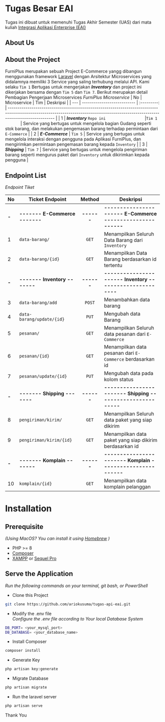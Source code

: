 

# Tugas Besar EAI

Tugas ini dibuat untuk memenuhi Tugas Akhir  Semester (UAS) dari mata kuliah [Integrasi Aplikasi Enterprise (EAI)](https://lms.telkomuniversity.ac.id/course/view.php?id=32905)


## About Us

## About the Project
FurniPlus merupakan sebuah Project E-Commerce yangg dibangun menggunakan framework [Laravel](https://laravel.com/) dengan Arsitektur Microservices yang didalamnya memiliki 3 Service yang saling terhubung melalui API.  Kami selaku `Tim 1` Bertugas untuk mengerjakan ***Inventory*** dan project ini dikerjakan bersama dengan `Tim 5` dan `Tim 7`. Berikut merupakan detail Pembagian Pengerjaan Microservices
*FurniPlus Microservice*
| No  |      Microservice                           |    Tim                 | Deskripsi                                                                                                                                                                             |
| --- | ---------------------------                 | :---------:            | ----------------------------------------------------------------------------------------------------------------------------------------------------------------------------------- |
| 1   | ***Inventory*** `Repo ini` <img width=120/> |`Tim 1`  <img width=50/>| Service yang bertugas untuk mengelola bagian Gudang seperti stok barang, dan melakukan pengemasan barang terhadap permintaan dari `E-Commerce`           |
| 2   | ***E-Commerce***                            |  `Tim 5`      | Service yang bertugas untuk mengelola interaksi dengan pengguna pada Aplikasi FurniPlus, dan mengirimkan permintaan pengemasan barang kepada `Inventory`                              |
| 3   | ***Shipping***                              |  `Tim 7`      | Service yang bertugas untuk mengelola pengiriman barang seperti mengurus paket dari `Inventory` untuk  dikirimkan kepada pengguna                                                     |


## Endpoint List

*Endpoint Tiket*

| No  | Ticket Endpoint             | Method | Deskripsi                                                      |   
| --- | --------------------------- | :------: | -----------------------------------------------------------  |   
|**-**|**------- E-Commerce -------**|**------**| **---------------------- E-Commerce ----------------------**|   
| 1   | `data-barang/`               |  `GET`   | Menampilkan Seluruh Data Barang dari `Inventory`            |   <!-- buat E-Commerce(data barang) -->
| 2   | `data-barang/{id}`           |  `GET`   | Menampilkan Data Barang berdasarkan id tertentu             |   <!-- buat E-Commerce (data barang)-->
|**-**|**------- Inventory -------** |**------**| **---------------------- Inventory ----------------------** |   
| 3   | `data-barang/add`           |  `POST`  | Menambahkan data barang                                      |   <!-- buat Inventory -->
| 4   | `data-barang/update/{id}`   |  `PUT`   | Mengubah data Barang                                         |   <!-- buat Inventory -->
| 5   | `pesanan/`                  |  `GET`   | Menampilkan Seluruh data pesanan dari `E-Commerce`           |   <!-- buat Inventory -->
| 6   | `pesanan/{id}`              |  `GET`   | Menampilkan data pesanan dari `E-Commerce` berdasarkan id    |   <!-- buat Inventory -->
| 7   | `pesanan/update/{id}`       |  `PUT`   | Mengubah data pada kolom status                              |   <!-- buat Inventory -->
|**-**|**------- Shipping -------**|**------**| **----------------------- Shipping -----------------------**  |   
| 8   | `pengiriman/kirim/`         |  `GET`   | Menampilkan Seluruh data paket yang siap dikirim             |   <!-- buat Shipping (data_pengiriman) -->
| 9   | `pengiriman/kirim/{id}`     |  `GET`   | Menampilkan data paket yang siap dikirim berdasarkan id      |   <!-- buat Shipping (data_pengiriman) -->
|**-**|**------- Komplain -------**|**------**| **----------------------- Komplain -----------------------**  |   
| 10  | `komplain/{id}`             |  `GET`   | Menampilkan data komplain pelanggan                          |   <!-- buat Komplain (data_komplain) -->






# Installation
## Prerequisite
*(Using MacOS? You can install it using [Homebrew](https://brew.sh/) )*
- PHP >= 8
- [Composer](https://getcomposer.org/) 
- [XAMPP](https://www.apachefriends.org/download.html) or [Sequel Pro](http://sequelpro.com/)


## Serve the Application
*Run the following commands on your terminal, git bash, or PowerShell*

- Clone this Project
```bash
git clone https://github.com/ariokusuma/tugas-api-eai.git
```

- Modify the .env file <br>
*Configure the .env file according to Your local Database System*
```bash
DB_PORT= <your_mysql_port>
DB_DATABASE= <your_database_name>
```

- Install Composer
```bash
composer install
```

- Generate Key
```bash
php artisan key:generate
```

- Migrate Database
```bash
php artisan migrate
```

- Run the laravel server
```bash
php artisan serve
```


Thank You

